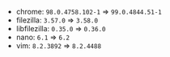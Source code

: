 - chrome: `98.0.4758.102-1` => `99.0.4844.51-1`
- filezilla: `3.57.0` => `3.58.0`
- libfilezilla: `0.35.0` => `0.36.0`
- nano: `6.1` => `6.2`
- vim: `8.2.3892` => `8.2.4488`
